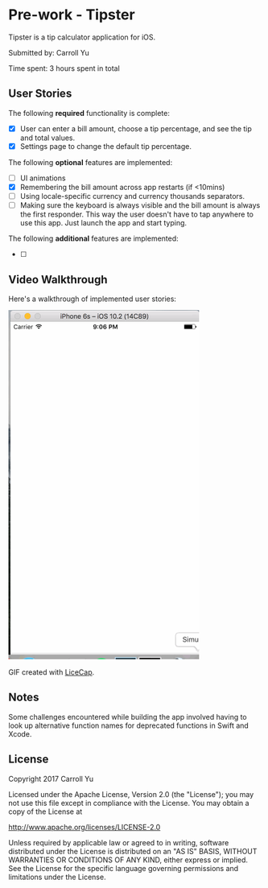 # Pre-work - Tipster

Tipster is a tip calculator application for iOS.

Submitted by: Carroll Yu

Time spent: 3 hours spent in total

## User Stories

The following **required** functionality is complete:

* [X] User can enter a bill amount, choose a tip percentage, and see the tip and total values.
* [X] Settings page to change the default tip percentage.

The following **optional** features are implemented:
* [ ] UI animations
* [X] Remembering the bill amount across app restarts (if <10mins)
* [ ] Using locale-specific currency and currency thousands separators.
* [ ] Making sure the keyboard is always visible and the bill amount is always the first responder. This way the user doesn't have to tap anywhere to use this app. Just launch the app and start typing.

The following **additional** features are implemented:

- [ ] 

## Video Walkthrough 

Here's a walkthrough of implemented user stories: 

![Video Walkthrough](./tipster.gif)

GIF created with [LiceCap](http://www.cockos.com/licecap/).

## Notes

Some challenges encountered while building the app involved having to look up alternative function 
names for deprecated functions in Swift and Xcode.

## License

Copyright 2017 Carroll Yu

Licensed under the Apache License, Version 2.0 (the "License");
you may not use this file except in compliance with the License.
You may obtain a copy of the License at

http://www.apache.org/licenses/LICENSE-2.0

Unless required by applicable law or agreed to in writing, software
distributed under the License is distributed on an "AS IS" BASIS,
WITHOUT WARRANTIES OR CONDITIONS OF ANY KIND, either express or implied.
See the License for the specific language governing permissions and
limitations under the License.
